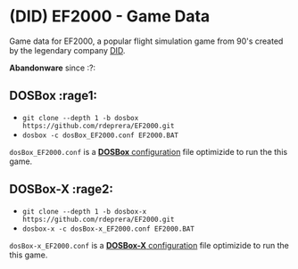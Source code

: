 # (DID) EF2000 - Game Data

Game data for EF2000, a popular flight simulation game from 90's created by the legendary company [DID](https://en.wikipedia.org/wiki/Digital_Image_Design).

**Abandonware** since :?:

## DOSBox :rage1:

- `git clone --depth 1 -b dosbox https://github.com/rdeprera/EF2000.git`
- `dosbox -c dosBox_EF2000.conf EF2000.BAT`

`dosBox_EF2000.conf` is a [**DOSBox** configuration](https://www.dosbox.com/wiki/Dosbox.conf) file optimizide to run the this game.


## DOSBox-X :rage2:
- `git clone --depth 1 -b dosbox-x https://github.com/rdeprera/EF2000.git`
- `dosbox-x -c dosBox-x_EF2000.conf EF2000.BAT`

`dosBox-x_EF2000.conf` is a [**DOSBox-X** configuration](https://dosbox-x.com/wiki/) file optimizide to run the this game.